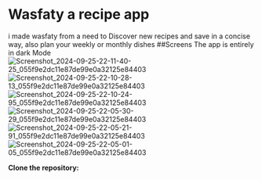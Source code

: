 # Wasfaty a recipe app
  i made wasfaty from a need to Discover new recipes and save in a concise way, also plan your weekly or monthly dishes
##Screens 
  The app is entirely in dark Mode 
  ![Screenshot_2024-09-25-22-11-40-25_055f9e2dc11e87de99e0a32125e84403](https://github.com/user-attachments/assets/c22c173f-9dd2-4186-901c-1c118de0f4d3)
![Screenshot_2024-09-25-22-10-28-13_055f9e2dc11e87de99e0a32125e84403](https://github.com/user-attachments/assets/aae08fe7-93e1-4a09-b98f-84ecaf650f5e)
![Screenshot_2024-09-25-22-10-24-95_055f9e2dc11e87de99e0a32125e84403](https://github.com/user-attachments/assets/d98630a2-a830-4447-bf97-9ad9a67dfbde)
![Screenshot_2024-09-25-22-05-30-29_055f9e2dc11e87de99e0a32125e84403](https://github.com/user-attachments/assets/7505695c-2b12-41bd-93c8-6de0f1a23ecc)
![Screenshot_2024-09-25-22-05-21-91_055f9e2dc11e87de99e0a32125e84403](https://github.com/user-attachments/assets/87efe551-0cd9-4c89-ace6-67e7d7dad597)
![Screenshot_2024-09-25-22-05-01-05_055f9e2dc11e87de99e0a32125e84403](https://github.com/user-attachments/assets/7a76bf06-3116-43e5-9ec9-a116127bba3e)

**Clone the repository:**
   ```sh! https://github.com/imadmah/Wasfaty.git
